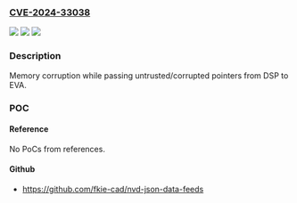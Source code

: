 ### [CVE-2024-33038](https://cve.mitre.org/cgi-bin/cvename.cgi?name=CVE-2024-33038)
![](https://img.shields.io/static/v1?label=Product&message=Snapdragon&color=blue)
![](https://img.shields.io/static/v1?label=Version&message=%3D%20FastConnect%206700%20&color=brighgreen)
![](https://img.shields.io/static/v1?label=Vulnerability&message=CWE-822%20Untrusted%20Pointer%20Dereference&color=brighgreen)

### Description

Memory corruption while passing untrusted/corrupted pointers from DSP to EVA.

### POC

#### Reference
No PoCs from references.

#### Github
- https://github.com/fkie-cad/nvd-json-data-feeds

